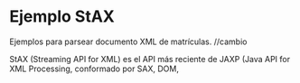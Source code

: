 # Ejemplo StAX
Ejemplos para parsear documento XML de matrículas.
//cambio

StAX (Streaming API for XML) es el API más reciente de JAXP (Java API for XML Processing, conformado por SAX, DOM, 